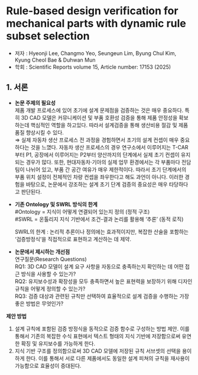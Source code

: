# Rule-based design verification for mechanical parts with dynamic rule subset selection
- 저자 : Hyeonji Lee, Changmo Yeo, Seungeun Lim, Byung Chul Kim, Kyung Cheol Bae & Duhwan Mun
- 학회 : Scientific Reports volume 15, Article number: 17153 (2025)

 
## 1. 서론
- **논문 주제의 필요성**<br>
  제품 개발 프로세스에 있어 초기에 설계 문제점을 검증하는 것은 매우 중요하다. 특히 3D CAD 모델은 커뮤니케이션 및 부품 호환성 검증을 통해 제품 안정성을 확보하는데 핵심적인 역할을 하고있다. 따라서 설계검증을 통해 생산비용 절감 및 제품 품질 향상시킬 수 있다.<br>
   ⇒ 실제 자동차 생산 프로세스 전 과정을 경험하면서 초기의 설계 컨셉이 매우 중요하다는 것을 느꼈다. 자동차 생산 프로세스의 경우 연구소에서 이루어지는 T-CAR부터 P1, 공장에서 이루어지는 P2부터 양산까지의 단계에서 실제 초기 컨셉이 유지되는 경우가 많다. 또한, 현대자동차·기아의 실제 업무 환경에서는 각 부품마다 전담 팀이 나뉘어 있고, 부품 간 공간 여유가 매우 제한적이다. 따라서 초기 단계에서의 부품 위치 설정이 전체적인 차량 컨셉을 좌우한다고 해도 과언이 아니다. 이러한 경험을 바탕으로, 논문에서 강조하는 설계 초기 단계 검증의 중요성은 매우 타당하다고 판단된다.
  
- **기존 Ontology 및 SWRL 방식의 한계**<br>
  #Ontology = 지식이 어떻게 연결되어 있는지 정의 (정적 구조)<Br>
  #SWRL = 온톨리지 지식 기반에서 조건-결과 논리를 활용해 ‘추론’ (동적 로직)<br>
  
  SWRL의 한계 : 논리적 추론이나 정의에는 효과적이지만, 복잡한 산술을 포함하는 ‘검증방정식’을 직접적으로 표현하고 계산하는 데 제약.

- **논문에서 제시하는 개선점**<br>
  연구질문(Research Questions)<br>
  RQ1: 3D CAD 모델이 설계 요구 사항을 자동으로 충족하는지 확인하는 데 어떤 접근 방식을 사용할 수 있는가?<br>
  RQ2: 유지보수성과 확장성을 모두 충족하면서 높은 표현력을 보장하기 위해 디자인 규칙을 어떻게 정의할 수 있는가?<br>
  RQ3: 검증 대상과 관련된 규칙만 선택하여 효율적으로 설계 검증을 수행하는 가장 좋은 방법은 무엇인가?<br>

**제안 방법**
  1. 설계 규칙에 포함된 검증 방정식을 동적으로 검증 함수로 구성하는 방법 제안. 이를 통해서 기존의 복잡한 수식 표현에서 텍스트 형태의 지식 기반에 저장함으로써 유연한 확징 및 유지보수를 가능하게 한다.
  2. 지식 기반 구조를 정의함으로써 3D CAD 모델에 저장된 규칙 서브셋의 선택을 용이하게 한다. 이를 통해서 서로 다른 제품에서도 동일한 설계 피쳐의 규칙을 재사용이 가능함으로 효율성이 증대된다.

  
